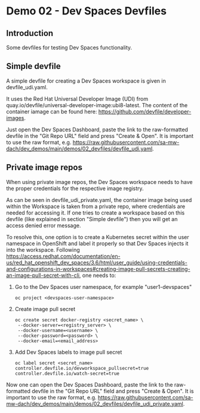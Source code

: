 # Demo 02 - Dev Spaces Devfiles

## Introduction
Some devfiles for testing Dev Spaces functionality.

## Simple devfile
A simple devfile for creating a Dev Spaces workspace is given in devfile_udi.yaml.

It uses the Red Hat Universal Developer Image (UDI) from quay.io/devfile/universal-developer-image:ubi8-latest. The content of the container iamage can be found here: https://github.com/devfile/developer-images.

Just open the Dev Spaces Dashboard, paste the link to the raw-formatted devfile in the "Git Repo URL" field and press "Create & Open". It is important to use the raw format, e.g. https://raw.githubusercontent.com/sa-mw-dach/dev_demos/main/demos/02_devfiles/devfile_udi.yaml.


## Private image repos
When using private image repos, the Dev Spaces workspace needs to have the proper credentials for the respective image registry.

As can be seen in devfile_udi_private.yaml, the container image being used within the Workspace is taken from a private repo, where credentials are needed for accessing it. If one tries to create a workspace based on this devfile (like explained in section "Simple devfile") then you will get an access denied error message.

To resolve this, one option is to create a Kubernetes secret within the user namespace in OpenShift and label it properly so that Dev Spaces injects it into the workspace. Following https://access.redhat.com/documentation/en-us/red_hat_openshift_dev_spaces/3.6/html/user_guide/using-credentials-and-configurations-in-workspaces#creating-image-pull-secrets-creating-an-image-pull-secret-with-cli, one needs to:

1) Go to the Dev Spaces user namespace, for example "user1-devspaces"
   ```
   oc project <devspaces-user-namespace>
   ```
2) Create image pull secret
   ```
   oc create secret docker-registry <secret_name> \
    --docker-server=<registry_server> \
    --docker-username=<username> \
    --docker-password=<password> \
    --docker-email=<email_address>
   ```
3) Add Dev Spaces labels to image pull secret
   ```
   oc label secret <secret_name> controller.devfile.io/devworkspace_pullsecret=true controller.devfile.io/watch-secret=true
   ```

Now one can open the Dev Spaces Dashboard, paste the link to the raw-formatted devfile in the "Git Repo URL" field and press "Create & Open". It is important to use the raw format, e.g. https://raw.githubusercontent.com/sa-mw-dach/dev_demos/main/demos/02_devfiles/devfile_udi_private.yaml.

